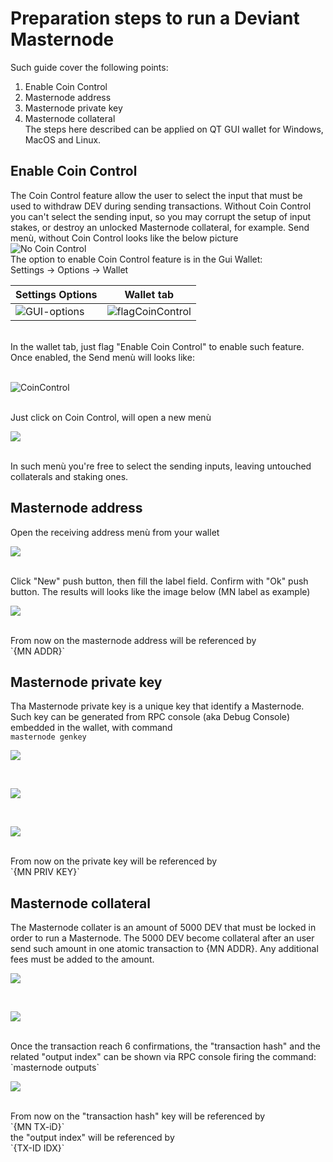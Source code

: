 # Preparation steps to run a Deviant Masternode<br />
Such guide cover the following points:<br />
1. Enable Coin Control
2. Masternode address
3. Masternode private key
4. Masternode collateral<br />
The steps here described can be applied on QT GUI wallet for Windows, MacOS and Linux. 

## Enable Coin Control<br />
The Coin Control feature allow the user to select the input that must be used to withdraw DEV during sending transactions. Without Coin Control you can't select the sending input, so you may corrupt the setup of input stakes, or destroy an unlocked Masternode collateral, for example.
Send menù, without Coin Control looks like the below picture
<br />
![No Coin Control](/images/noCoinControl.png)
<br />
The option to enable Coin Control feature is in the Gui Wallet:<br />
Settings -> Options -> Wallet<br />

Settings Options | Wallet tab
---------------- | ----------
![GUI-options](/images/GUI-options.png) | ![flagCoinControl](/images/flagCoinControl.png)

<br />
In the wallet tab, just flag "Enable Coin Control" to enable such feature.
Once enabled, the Send menù will looks like:<br />
<br />
<p><img src="/images/boxCoinControl.png" alt="CoinControl" /></p>
<br />
Just click on Coin Control, will open a new menù
<br />
<p><img src="/images/intoCoinControl.png" /></p>
<br />
In such menù you're free to select the sending inputs, leaving untouched collaterals and staking ones.

## Masternode address
Open the receiving address menù from your wallet<br />
<p><img src="/images/rec-address.png" /></p>
<br />
Click "New" push button, then fill the label field. Confirm with "Ok" push button.
The results will looks like the image below (MN label as example)
<br />
<p><img src="/images/mn-label.png" /></p>
<br />
From now on the masternode address will be referenced by <br />
`{MN ADDR}`<br />

## Masternode private key
Tha Masternode private key is a unique key that identify a Masternode.
Such key can be generated from RPC console (aka Debug Console) embedded in the wallet, with command <br />
`masternode genkey`<br />
<p><img src="/images/rpc-console.png" /></p>
<br />
<p><img src="/images/mn-genkey.png" /></p>
<br />
<p><img src="/images/mn-genkey-out.png" /></p>
<br />
From now on the private key will be referenced by <br />
`{MN PRIV KEY}`<br />

## Masternode collateral
The Masternode collater is an amount of 5000 DEV that must be locked in order to run a Masternode.
The 5000 DEV become collateral after an user send such amount in one atomic transaction to {MN ADDR}.
Any additional fees must be added to the amount.<br />
<p><img src="/images/send-5000.png" /></p>
<br />
<p><img src="/images/confirm-5000.png" /></p>
<br />
Once the transaction reach 6 confirmations, the "transaction hash" and the related "output index" can be shown via RPC console firing the command:<br />
`masternode outputs`<br />
<p><img src="/images/mn-output.png" /></p>
<br /> 
From now on the "transaction hash" key will be referenced by <br />
`{MN TX-iD}`<br />
the "output index" will be referenced by <br />
`{TX-ID IDX}`<br />

